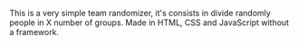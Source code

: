 This is a very simple team randomizer, it's consists in divide randomly people in X number of groups. Made in HTML, CSS and JavaScript without a framework.